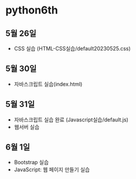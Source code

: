 # python6th

## 5월 26일

- CSS 실습 (HTML-CSS실습/default20230525.css)

## 5월 30일

- 자바스크립트 실습(index.html)

## 5월 31일

- 자바스크립트 실습 완료 (Javascript실습/default.js)
- 웹서버 실습

## 6월 1일

- Bootstrap 실습
- JavaScript: 웹 페이지 만들기 실습
